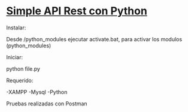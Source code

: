 # [Simple API Rest con Python](https://github.com/yef-marcano/simple-api-rest-python)

Instalar:

Desde /python_modules ejecutar activate.bat, para activar los modulos (python_modules)

Iniciar:

python file.py

Requerido: 
 
-XAMPP
-Mysql
-Python

Pruebas realizadas con Postman